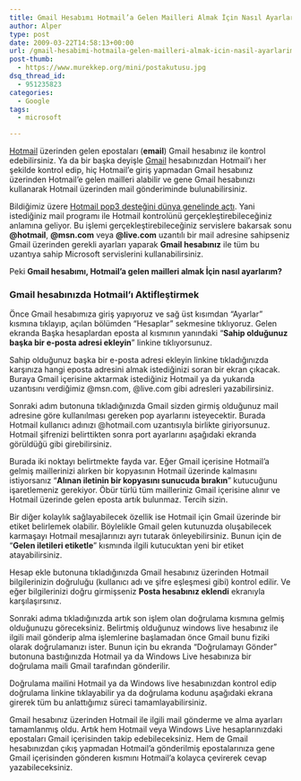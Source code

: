 ```yaml
---
title: Gmail Hesabımı Hotmail’a Gelen Mailleri Almak İçin Nasıl Ayarlarım?
author: Alper
type: post
date: 2009-03-22T14:58:13+00:00
url: /gmail-hesabimi-hotmaila-gelen-mailleri-almak-icin-nasil-ayarlarim/
post-thumb:
  - https://www.murekkep.org/mini/postakutusu.jpg
dsq_thread_id:
  - 951235823
categories:
  - Google
tags:
  - microsoft

---
```

[Hotmail][1] üzerinden gelen epostaları (**email**) Gmail hesabınız ile kontrol edebilirsiniz. Ya da bir başka deyişle [Gmail][2] hesabınızdan Hotmail&#8217;ı her şekilde kontrol edip, hiç Hotmail&#8217;e giriş yapmadan Gmail hesabınız üzerinden Hotmail&#8217;e gelen mailleri alabilir ve gene Gmail hesabınızı kullanarak Hotmail üzerinden mail gönderiminde bulunabilirsiniz. 

Bildiğimiz üzere [Hotmail pop3 desteğini dünya genelinde açtı][3]. Yani istediğiniz mail programı ile Hotmail kontrolünü gerçekleştirebileceğiniz anlamına geliyor. Bu işlemi gerçekleştirebileceğiniz servislere bakarsak sonu **@hotmail**, **@msn.com** veya **@live.com** uzantılı bir mail adresine sahipseniz Gmail üzerinden gerekli ayarları yaparak **Gmail hesabınız** ile tüm bu uzantıya sahip Microsoft servislerini kullanabilirsiniz. 

Peki **Gmail hesabımı, Hotmail&#8217;a gelen mailleri almak İçin nasıl ayarlarım?**  
<!--more-->

### Gmail hesabınızda Hotmail&#8217;ı Aktifleştirmek

Önce Gmail hesabımıza giriş yapıyoruz ve sağ üst kısımdan &#8220;Ayarlar&#8221; kısmına tıklayıp, açılan bölümden &#8220;Hesaplar&#8221; sekmesine tıklıyoruz. Gelen ekranda Başka hesaplardan eposta al kısmının yanındaki &#8220;**Sahip olduğunuz başka bir e-posta adresi ekleyin**&#8221; linkine tıklıyorsunuz. 

Sahip olduğunuz başka bir e-posta adresi ekleyin linkine tıkladığınızda karşınıza hangi eposta adresini almak istediğinizi soran bir ekran çıkacak. Buraya Gmail içerisine aktarmak istediğiniz Hotmail ya da yukarıda uzantısını verdiğimiz @msn.com, @live.com gibi adresleri yazabilirsiniz. 

Sonraki adım butonuna tıkladığınızda Gmail sizden girmiş olduğunuz mail adresine göre kullanılması gereken pop ayarlarını isteyecektir. Burada Hotmail kullanıcı adınızı @hotmail.com uzantısıyla birlikte giriyorsunuz. Hotmail şifrenizi belirttikten sonra port ayarlarını aşağıdaki ekranda görüldüğü gibi girebilirsiniz. 

Burada iki noktayı belirtmekte fayda var. Eğer Gmail içerisine Hotmail&#8217;a gelmiş maillerinizi alırken bir kopyasının Hotmail üzerinde kalmasını istiyorsanız &#8220;**Alınan iletinin bir kopyasını sunucuda bırakın**&#8221; kutucuğunu işaretlemeniz gerekiyor. Öbür türlü tüm mailleriniz Gmail içerisine alınır ve Hotmail üzerinde gelen eposta artık bulunmaz. Tercih sizin. 

Bir diğer kolaylık sağlayabilecek özellik ise Hotmail için Gmail üzerinde bir etiket belirlemek olabilir. Böylelikle Gmail gelen kutunuzda oluşabilecek karmaşayı Hotmail mesajlarınızı ayrı tutarak önleyebilirsiniz. Bunun için de &#8220;**Gelen iletileri etiketle**&#8221; kısmında ilgili kutucuktan yeni bir etiket atayabilirsiniz. 

Hesap ekle butonuna tıkladığınızda Gmail hesabınız üzerinden Hotmail bilgilerinizin doğruluğu (kullanıcı adı ve şifre eşleşmesi gibi) kontrol edilir. Ve eğer bilgilerinizi doğru girmişseniz **Posta hesabınız eklendi** ekranıyla karşılaşırsınız. 

Sonraki adıma tıkladığınızda artık son işlem olan doğrulama kısmına gelmiş olduğunuzu göreceksiniz. Belirtmiş olduğunuz windows live hesabınız ile ilgili mail gönderip alma işlemlerine başlamadan önce Gmail bunu fiziki olarak doğrulamanızı ister. Bunun için bu ekranda &#8220;Doğrulamayı Gönder&#8221; butonuna bastığınızda Hotmail ya da Windows Live hesabınıza bir doğrulama maili Gmail tarafından gönderilir. 

Doğrulama mailini Hotmail ya da Windows live hesabınızdan kontrol edip doğrulama linkine tıklayabilir ya da doğrulama kodunu aşağıdaki ekrana girerek tüm bu anlattığımız süreci tamamlayabilirsiniz. 

Gmail hesabınız üzerinden Hotmail ile ilgili mail gönderme ve alma ayarları tamamlanmış oldu. Artık hem Hotmail veya Windows Live hesaplarınızdaki epostaları Gmail içerisinden takip edebileceksiniz. Hem de Gmail hesabınızdan çıkış yapmadan Hotmail&#8217;a gönderilmiş epostalarınıza gene Gmail içerisinden gönderen kısmını Hotmail&#8217;a kolayca çevirerek cevap yazabileceksiniz.

 [1]: https://www.hotmail.com
 [2]: https://gmail.com
 [3]: https://www.murekkep.org/hotmail-pop3-destegini-dunya-genelinde-acti-1467